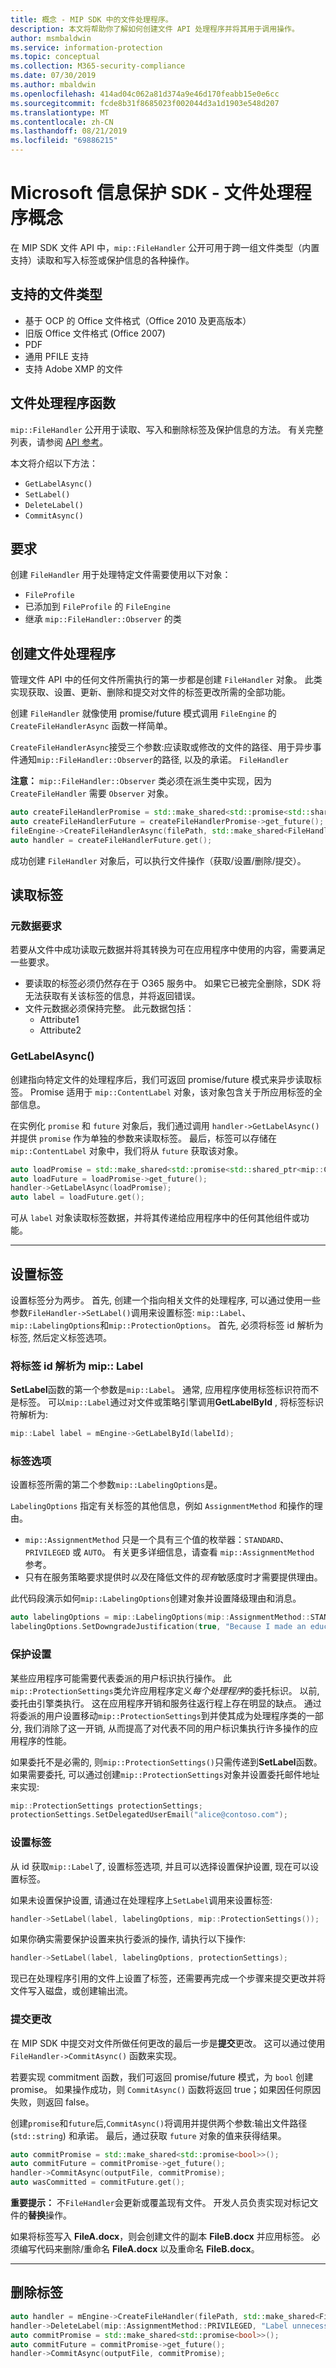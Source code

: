 ```yaml
---
title: 概念 - MIP SDK 中的文件处理程序。
description: 本文将帮助你了解如何创建文件 API 处理程序并将其用于调用操作。
author: msmbaldwin
ms.service: information-protection
ms.topic: conceptual
ms.collection: M365-security-compliance
ms.date: 07/30/2019
ms.author: mbaldwin
ms.openlocfilehash: 414ad04c062a81d374a9e46d170feabb15e0e6cc
ms.sourcegitcommit: fcde8b31f8685023f002044d3a1d1903e548d207
ms.translationtype: MT
ms.contentlocale: zh-CN
ms.lasthandoff: 08/21/2019
ms.locfileid: "69886215"
---
```

# <a name="microsoft-information-protection-sdk---file-handler-concepts"></a>Microsoft 信息保护 SDK - 文件处理程序概念

在 MIP SDK 文件 API 中，`mip::FileHandler` 公开可用于跨一组文件类型（内置支持）读取和写入标签或保护信息的各种操作。 

## <a name="supported-file-types"></a>支持的文件类型

- 基于 OCP 的 Office 文件格式（Office 2010 及更高版本）
- 旧版 Office 文件格式 (Office 2007)
- PDF
- 通用 PFILE 支持
- 支持 Adobe XMP 的文件

## <a name="file-handler-functions"></a>文件处理程序函数

`mip::FileHandler` 公开用于读取、写入和删除标签及保护信息的方法。 有关完整列表，请参阅 [API 参考](reference/class_mip_filehandler.md)。

本文将介绍以下方法：

- `GetLabelAsync()`
- `SetLabel()`
- `DeleteLabel()`
- `CommitAsync()`

## <a name="requirements"></a>要求

创建 `FileHandler` 用于处理特定文件需要使用以下对象：

- `FileProfile`
- 已添加到 `FileProfile` 的 `FileEngine`
- 继承 `mip::FileHandler::Observer` 的类

## <a name="create-a-file-handler"></a>创建文件处理程序

管理文件 API 中的任何文件所需执行的第一步都是创建 `FileHandler` 对象。 此类实现获取、设置、更新、删除和提交对文件的标签更改所需的全部功能。

创建 `FileHandler` 就像使用 promise/future 模式调用 `FileEngine` 的 `CreateFileHandlerAsync` 函数一样简单。

`CreateFileHandlerAsync`接受三个参数:应读取或修改的文件的路径、用于异步事件通知`mip::FileHandler::Observer`的路径, 以及的承诺。 `FileHandler`

**注意：** `mip::FileHandler::Observer` 类必须在派生类中实现，因为 `CreateFileHandler` 需要 `Observer` 对象。 

```cpp
auto createFileHandlerPromise = std::make_shared<std::promise<std::shared_ptr<mip::FileHandler>>>();
auto createFileHandlerFuture = createFileHandlerPromise->get_future();
fileEngine->CreateFileHandlerAsync(filePath, std::make_shared<FileHandlerObserver>(), createFileHandlerPromise);
auto handler = createFileHandlerFuture.get();
```

成功创建 `FileHandler` 对象后，可以执行文件操作（获取/设置/删除/提交）。

## <a name="read-a-label"></a>读取标签

### <a name="metadata-requirements"></a>元数据要求

若要从文件中成功读取元数据并将其转换为可在应用程序中使用的内容，需要满足一些要求。

- 要读取的标签必须仍然存在于 O365 服务中。 如果它已被完全删除，SDK 将无法获取有关该标签的信息，并将返回错误。
- 文件元数据必须保持完整。 此元数据包括：
  - Attribute1
  - Attribute2

### <a name="getlabelasync"></a>GetLabelAsync()

创建指向特定文件的处理程序后，我们可返回 promise/future 模式来异步读取标签。 Promise 适用于 `mip::ContentLabel` 对象，该对象包含关于所应用标签的全部信息。

在实例化 `promise` 和 `future` 对象后，我们通过调用 `handler->GetLabelAsync()` 并提供 `promise` 作为单独的参数来读取标签。 最后，标签可以存储在 `mip::ContentLabel` 对象中，我们将从 `future` 获取该对象。

```cpp
auto loadPromise = std::make_shared<std::promise<std::shared_ptr<mip::ContentLabel>>>();
auto loadFuture = loadPromise->get_future();
handler->GetLabelAsync(loadPromise);
auto label = loadFuture.get();
```

可从 `label` 对象读取标签数据，并将其传递给应用程序中的任何其他组件或功能。

***

## <a name="set-a-label"></a>设置标签

设置标签分为两步。 首先, 创建一个指向相关文件的处理程序, 可以通过使用一些参数`FileHandler->SetLabel()`调用来设置标签: `mip::Label`、 `mip::LabelingOptions`和`mip::ProtectionOptions`。 首先, 必须将标签 id 解析为标签, 然后定义标签选项。 

### <a name="resolve-label-id-to-miplabel"></a>将标签 id 解析为 mip:: Label

**SetLabel**函数的第一个参数是`mip::Label`。 通常, 应用程序使用标签标识符而不是标签。 可以`mip::Label`通过对文件或策略引擎调用**GetLabelById** , 将标签标识符解析为:

```cpp
mip::Label label = mEngine->GetLabelById(labelId);
```

### <a name="labeling-options"></a>标签选项

设置标签所需的第二个参数`mip::LabelingOptions`是。 

`LabelingOptions` 指定有关标签的其他信息，例如 `AssignmentMethod` 和操作的理由。

- `mip::AssignmentMethod` 只是一个具有三个值的枚举器：`STANDARD`、`PRIVILEGED` 或 `AUTO`。 有关更多详细信息，请查看 `mip::AssignmentMethod` 参考。
- 只有在服务策略要求提供时*以及*在降低文件的*现有*敏感度时才需要提供理由。

此代码段演示如何`mip::LabelingOptions`创建对象并设置降级理由和消息。

```cpp
auto labelingOptions = mip::LabelingOptions(mip::AssignmentMethod::STANDARD);
labelingOptions.SetDowngradeJustification(true, "Because I made an educated decision based upon the contents of this file.");
```

### <a name="protection-settings"></a>保护设置

某些应用程序可能需要代表委派的用户标识执行操作。 此`mip::ProtectionSettings`类允许应用程序定义*每个处理程序*的委托标识。 以前, 委托由引擎类执行。 这在应用程序开销和服务往返行程上存在明显的缺点。 通过将委派的用户设置移动`mip::ProtectionSettings`到并使其成为处理程序类的一部分, 我们消除了这一开销, 从而提高了对代表不同的用户标识集执行许多操作的应用程序的性能。 

如果委托不是必需的, 则`mip::ProtectionSettings()`只需传递到**SetLabel**函数。 如果需要委托, 可以通过创建`mip::ProtectionSettings`对象并设置委托邮件地址来实现:

```cpp
mip::ProtectionSettings protectionSettings; 
protectionSettings.SetDelegatedUserEmail("alice@contoso.com");
```

### <a name="set-the-label"></a>设置标签

从 id 获取`mip::Label`了, 设置标签选项, 并且可以选择设置保护设置, 现在可以设置标签。

如果未设置保护设置, 请通过在处理程序上`SetLabel`调用来设置标签:

```cpp
handler->SetLabel(label, labelingOptions, mip::ProtectionSettings());
```

如果你确实需要保护设置来执行委派的操作, 请执行以下操作:

```cpp
handler->SetLabel(label, labelingOptions, protectionSettings);
```

现已在处理程序引用的文件上设置了标签，还需要再完成一个步骤来提交更改并将文件写入磁盘，或创建输出流。

### <a name="commit-changes"></a>提交更改

在 MIP SDK 中提交对文件所做任何更改的最后一步是**提交**更改。 这可以通过使用 `FileHandler->CommitAsync()` 函数来实现。 

若要实现 commitment 函数，我们可返回 promise/future 模式，为 `bool` 创建 promise。 如果操作成功，则 `CommitAsync()` 函数将返回 true；如果因任何原因失败，则返回 false。 

创建`promise`和`future`后,`CommitAsync()`将调用并提供两个参数:输出文件路径 (`std::string`) 和承诺。 最后，通过获取 `future` 对象的值来获得结果。

```cpp
auto commitPromise = std::make_shared<std::promise<bool>>();
auto commitFuture = commitPromise->get_future();
handler->CommitAsync(outputFile, commitPromise);
auto wasCommitted = commitFuture.get();
```

**重要提示：** 不`FileHandler`会更新或覆盖现有文件。 开发人员负责实现对标记文件的**替换**操作。 

如果将标签写入 **FileA.docx**，则会创建文件的副本 **FileB.docx** 并应用标签。 必须编写代码来删除/重命名 **FileA.docx** 以及重命名 **FileB.docx**。

***

## <a name="delete-a-label"></a>删除标签

```cpp
auto handler = mEngine->CreateFileHandler(filePath, std::make_shared<FileHandlerObserverImpl>());
handler->DeleteLabel(mip::AssignmentMethod::PRIVILEGED, "Label unnecessary.");
auto commitPromise = std::make_shared<std::promise<bool>>();
auto commitFuture = commitPromise->get_future();
handler->CommitAsync(outputFile, commitPromise);
```
